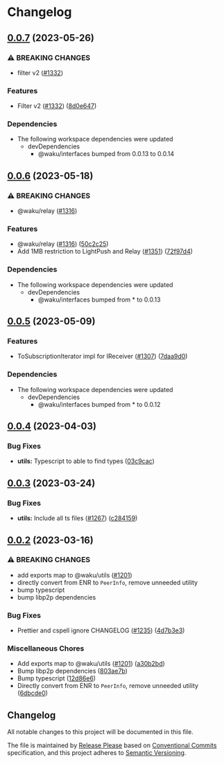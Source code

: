# Changelog

## [0.0.7](https://github.com/waku-org/js-waku/compare/utils-v0.0.6...utils-v0.0.7) (2023-05-26)


### ⚠ BREAKING CHANGES

* filter v2 ([#1332](https://github.com/waku-org/js-waku/issues/1332))

### Features

* Filter v2 ([#1332](https://github.com/waku-org/js-waku/issues/1332)) ([8d0e647](https://github.com/waku-org/js-waku/commit/8d0e64796695fbafad0a033552eb4412bdff3d78))


### Dependencies

* The following workspace dependencies were updated
  * devDependencies
    * @waku/interfaces bumped from 0.0.13 to 0.0.14

## [0.0.6](https://github.com/waku-org/js-waku/compare/utils-v0.0.5...utils-v0.0.6) (2023-05-18)


### ⚠ BREAKING CHANGES

* @waku/relay ([#1316](https://github.com/waku-org/js-waku/issues/1316))

### Features

* @waku/relay ([#1316](https://github.com/waku-org/js-waku/issues/1316)) ([50c2c25](https://github.com/waku-org/js-waku/commit/50c2c2540f3c5ff78d93f3fea646da0eee246e17))
* Add 1MB restriction to LightPush and Relay ([#1351](https://github.com/waku-org/js-waku/issues/1351)) ([72f97d4](https://github.com/waku-org/js-waku/commit/72f97d4545512f92936b1a9b50fa0b53f8603f9d))


### Dependencies

* The following workspace dependencies were updated
  * devDependencies
    * @waku/interfaces bumped from * to 0.0.13

## [0.0.5](https://github.com/waku-org/js-waku/compare/utils-v0.0.4...utils-v0.0.5) (2023-05-09)


### Features

* ToSubscriptionIterator impl for IReceiver ([#1307](https://github.com/waku-org/js-waku/issues/1307)) ([7daa9d0](https://github.com/waku-org/js-waku/commit/7daa9d05bf44b33296b56df214f5d5901887a129))


### Dependencies

* The following workspace dependencies were updated
  * devDependencies
    * @waku/interfaces bumped from * to 0.0.12

## [0.0.4](https://github.com/waku-org/js-waku/compare/utils-v0.0.3...utils-v0.0.4) (2023-04-03)


### Bug Fixes

* **utils:** Typescript to able to find types ([03c9cac](https://github.com/waku-org/js-waku/commit/03c9cac3d0f0167dee3b99d3945d96648bdb8685))

## [0.0.3](https://github.com/waku-org/js-waku/compare/utils-v0.0.2...utils-v0.0.3) (2023-03-24)


### Bug Fixes

* **utils:** Include all ts files ([#1267](https://github.com/waku-org/js-waku/issues/1267)) ([c284159](https://github.com/waku-org/js-waku/commit/c284159ac8eab5bed2313fa5bc7fbea0e83d390f))

## [0.0.2](https://github.com/waku-org/js-waku/compare/utils-v0.0.1...utils-v0.0.2) (2023-03-16)


### ⚠ BREAKING CHANGES

* add exports map to @waku/utils ([#1201](https://github.com/waku-org/js-waku/issues/1201))
* directly convert from ENR to `PeerInfo`, remove unneeded utility
* bump typescript
* bump libp2p dependencies

### Bug Fixes

* Prettier and cspell ignore CHANGELOG ([#1235](https://github.com/waku-org/js-waku/issues/1235)) ([4d7b3e3](https://github.com/waku-org/js-waku/commit/4d7b3e39e6761afaf5d05a13cc4b3c23e15f9bd5))


### Miscellaneous Chores

* Add exports map to @waku/utils ([#1201](https://github.com/waku-org/js-waku/issues/1201)) ([a30b2bd](https://github.com/waku-org/js-waku/commit/a30b2bd747dedeef69b46cfafb88898ba35d8f67))
* Bump libp2p dependencies ([803ae7b](https://github.com/waku-org/js-waku/commit/803ae7bd8ed3de665026446c23cde90e7eba9d36))
* Bump typescript ([12d86e6](https://github.com/waku-org/js-waku/commit/12d86e6abcc68e27c39ca86b4f0dc2b68cdd6000))
* Directly convert from ENR to `PeerInfo`, remove unneeded utility ([6dbcde0](https://github.com/waku-org/js-waku/commit/6dbcde041ab8fa8c2df75cc25319a0eccf6b0454))

## Changelog

All notable changes to this project will be documented in this file.

The file is maintained by [Release Please](https://github.com/googleapis/release-please) based on [Conventional Commits](https://www.conventionalcommits.org) specification,
and this project adheres to [Semantic Versioning](https://semver.org/spec/v2.0.0.html).

